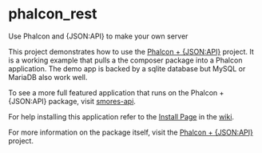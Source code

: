 # phalcon_rest
Use Phalcon and {JSON:API} to make your own server

This project demonstrates how to use the [Phalcon + {JSON:API}](https://github.com/gte451f/phalcon-json-api-package) project. 
It is a working example that pulls a the composer package into a Phalcon application. 
The demo app is backed by a sqlite database but MySQL or MariaDB also work well.

To see a more full featured application that runs on the Phalcon + {JSON:API} package, visit [smores-api](https://github.com/gte451f/smores-api).

For help installing this application refer to the [Install Page](https://github.com/gte451f/phalcon-json-api/wiki/How-to-run-this-app%3F) in the [wiki](https://github.com/gte451f/phalcon-json-api/wiki).

For more information on the package itself, visit the [Phalcon + {JSON:API}](https://github.com/gte451f/phalcon-json-api-package) project.
